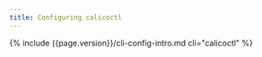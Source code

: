 ```yaml
---
title: Configuring calicoctl
---
```


{% include {{page.version}}/cli-config-intro.md cli="calicoctl" %}
